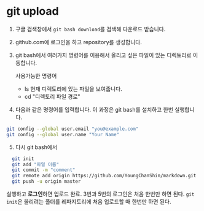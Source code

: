 # git upload

1. 구글 검색창에서 `git bash download`를 검색해 다운로드 받습니다.

2. github.com에 로그인을 하고 repository를 생성합니다.

3. git bash에서 여러가지 명령어를 이용해서 올리고 싶은 파일이 있는 디렉토리로 이동합니다. 

   사용가능한 명령어

   - ls 현재 디렉토리에 있는 파일을 보여줍니다.
   - cd "디렉토리 파일 경로"

4. 다음과 같은 명령어를 입력합니다. 이 과정은 git bash를 설치하고 한번 실행합니다.

```bash
git config --global user.email "you@example.com"
git config --global user.name "Your Name"
```

5. 다시 git bash에서 

```bash
  git init 
  git add "파일 이름"
  git commit -m "comment"
  git remote add origin https://github.com/YoungChanShin/markdown.git
  git push -u origin master
```

실행하고 **로그인**하면 업로드 완료. 3번과 5번의 로그인은 처음 한번만 하면 된다. `git init`은 올리려는 폴더를 레파지토리에 처음 업로드할 때 한번만 하면 된다.